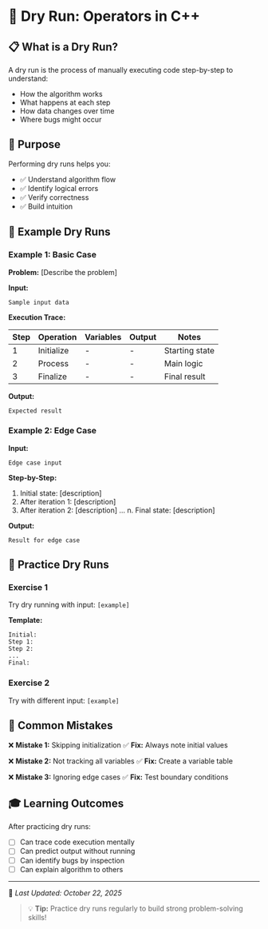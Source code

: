 # 🔄 Dry Run: Operators in C++

## 📋 What is a Dry Run?

A dry run is the process of manually executing code step-by-step to understand:
- How the algorithm works
- What happens at each step
- How data changes over time
- Where bugs might occur

## 🎯 Purpose

Performing dry runs helps you:
- ✅ Understand algorithm flow
- ✅ Identify logical errors
- ✅ Verify correctness
- ✅ Build intuition

## 📝 Example Dry Runs

### Example 1: Basic Case

**Problem:** [Describe the problem]

**Input:**
```
Sample input data
```

**Execution Trace:**

| Step | Operation | Variables | Output | Notes |
|------|-----------|-----------|--------|-------|
| 1 | Initialize | - | - | Starting state |
| 2 | Process | - | - | Main logic |
| 3 | Finalize | - | - | Final result |

**Output:**
```
Expected result
```

### Example 2: Edge Case

**Input:**
```
Edge case input
```

**Step-by-Step:**
1. Initial state: [description]
2. After iteration 1: [description]
3. After iteration 2: [description]
...
n. Final state: [description]

**Output:**
```
Result for edge case
```

## 🧪 Practice Dry Runs

### Exercise 1
Try dry running with input: `[example]`

**Template:**
```
Initial: 
Step 1:
Step 2:
...
Final:
```

### Exercise 2
Try with different input: `[example]`

## 💭 Common Mistakes

❌ **Mistake 1:** Skipping initialization
✅ **Fix:** Always note initial values

❌ **Mistake 2:** Not tracking all variables
✅ **Fix:** Create a variable table

❌ **Mistake 3:** Ignoring edge cases
✅ **Fix:** Test boundary conditions

## 🎓 Learning Outcomes

After practicing dry runs:
- [ ] Can trace code execution mentally
- [ ] Can predict output without running
- [ ] Can identify bugs by inspection
- [ ] Can explain algorithm to others

---
📅 *Last Updated: October 22, 2025*

> 💡 **Tip:** Practice dry runs regularly to build strong problem-solving skills!
